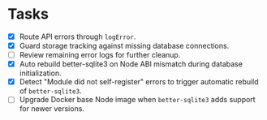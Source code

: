 # Tasks

- [x] Route API errors through `logError`.
- [x] Guard storage tracking against missing database connections.
- [ ] Review remaining error logs for further cleanup.
- [x] Auto rebuild better-sqlite3 on Node ABI mismatch during database initialization.
- [x] Detect "Module did not self-register" errors to trigger automatic rebuild of `better-sqlite3`.
- [ ] Upgrade Docker base Node image when `better-sqlite3` adds support for newer versions.
